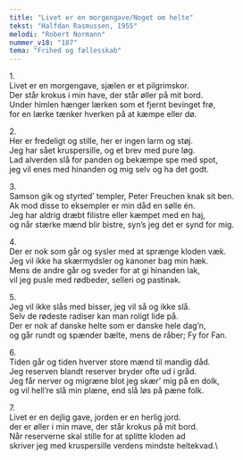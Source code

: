 ```yaml
---
title: "Livet er en morgengave/Noget om helte"
tekst: "Halfdan Rasmussen, 1955"
melodi: "Robert Normann"
nummer_v18: "187"
tema: "Frihed og fællesskab"
---
```

1\.\
Livet er en morgengave, sjælen er et pilgrimskor.\
Der står krokus i min have, der står øller på mit bord.\
Under himlen hænger lærken som et fjernt bevinget frø,\
for en lærke tænker hverken på at kæmpe eller dø.

2\.\
Her er fredeligt og stille, her er ingen larm og støj.\
Jeg har sået kruspersille, og et brev med pure løg.\
Lad alverden slå for panden og bekæmpe spe med spot,\
jeg vil enes med hinanden og mig selv og ha det godt.

3\.\
Samson gik og styrted’ templer, Peter Freuchen knak sit ben.\
Ak mod disse to eksempler er min dåd en sølle én.\
Jeg har aldrig dræbt filistre eller kæmpet med en haj,\
og når stærke mænd blir bistre, syn’s jeg det er synd for mig.

4\.\
Der er nok som går og sysler med at sprænge kloden væk.\
Jeg vil ikke ha skærmydsler og kanoner bag min hæk.\
Mens de andre går og sveder for at gi hinanden lak,\
vil jeg pusle med rødbeder, selleri og pastinak.

5\.\
Jeg vil ikke slås med bisser, jeg vil så og ikke slå.\
Selv de rødeste radiser kan man roligt lide på.\
Der er nok af danske helte som er danske hele dag’n,\
og går rundt og spænder bælte, mens de råber; Fy for Fan.

6\.\
Tiden går og tiden hverver store mænd til mandig dåd.\
Jeg reserven blandt reserver bryder ofte ud i gråd.\
Jeg får nerver og migræne blot jeg skær’ mig på en dolk,\
og vil hell’re slå min plæne, end slå løs på pæne folk.

7\.\
Livet er en dejlig gave, jorden er en herlig jord.\
der er øller i min mave, der står krokus på mit bord.\
Når reserverne skal stille for at splitte kloden ad\
skriver jeg med kruspersille verdens mindste heltekvad.\
